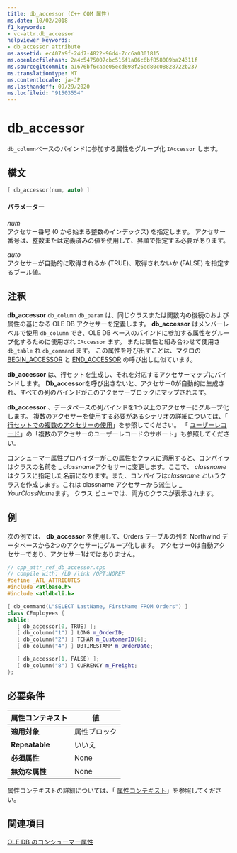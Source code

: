 ```yaml
---
title: db_accessor (C++ COM 属性)
ms.date: 10/02/2018
f1_keywords:
- vc-attr.db_accessor
helpviewer_keywords:
- db_accessor attribute
ms.assetid: ec407a9f-24d7-4822-96d4-7cc6a0301815
ms.openlocfilehash: 2a4c5475007cbc516f1a06c6bf858089ba24311f
ms.sourcegitcommit: a1676bf6caae05ecd698f26ed80c08828722b237
ms.translationtype: MT
ms.contentlocale: ja-JP
ms.lasthandoff: 09/29/2020
ms.locfileid: "91503554"
---
```

# <a name="db_accessor"></a>db_accessor

`db_column`ベースのバインドに参加する属性をグループ化 `IAccessor` します。

## <a name="syntax"></a>構文

```cpp
[ db_accessor(num, auto) ]
```

#### <a name="parameters"></a>パラメーター

*num*<br/>
アクセサー番号 (0 から始まる整数のインデックス) を指定します。 アクセサー番号は、整数または定義済みの値を使用して、昇順で指定する必要があります。

*auto*<br/>
アクセサーが自動的に取得されるか (TRUE)、取得されないか (FALSE) を指定するブール値。

## <a name="remarks"></a>注釈

**db_accessor** `db_column` `db_param` は、同じクラスまたは関数内の後続のおよび属性の基になる OLE DB アクセサーを定義します。 **db_accessor** はメンバーレベルで使用 `db_column` でき、OLE DB ベースのバインドに参加する属性をグループ化するために使用され `IAccessor` ます。 または属性と組み合わせて使用さ `db_table` れ `db_command` ます。 この属性を呼び出すことは、マクロの [BEGIN_ACCESSOR](../../data/oledb/macros-and-global-functions-for-ole-db-consumer-templates.md#begin_accessor) と [END_ACCESSOR](../../data/oledb/macros-and-global-functions-for-ole-db-consumer-templates.md#end_accessor) の呼び出しに似ています。

**db_accessor** は、行セットを生成し、それを対応するアクセサーマップにバインドします。 **Db_accessor**を呼び出さないと、アクセサー0が自動的に生成され、すべての列のバインドがこのアクセサーブロックにマップされます。

**db_accessor** 、データベースの列バインドを1つ以上のアクセサーにグループ化します。 複数のアクセサーを使用する必要があるシナリオの詳細については、「 [行セットでの複数のアクセサーの使用](../../data/oledb/using-multiple-accessors-on-a-rowset.md)」を参照してください。 「 [ユーザーレコード](../../data/oledb/user-records.md)」の「複数のアクセサーのユーザーレコードのサポート」も参照してください。

コンシューマー属性プロバイダーがこの属性をクラスに適用すると、コンパイラはクラスの名前を \_ *classname*アクセサーに変更します。ここで、 *classname*はクラスに指定した名前になります。また、コンパイラは*classname と*いうクラスを作成します。これは classname アクセサーから派生し \_ *YourClassName*ます。  クラス ビューでは、両方のクラスが表示されます。

## <a name="example"></a>例

次の例では、 **db_accessor** を使用して、Orders テーブルの列を Northwind データベースから2つのアクセサーにグループ化します。 アクセサー0は自動アクセサーであり、アクセサー1はではありません。

```cpp
// cpp_attr_ref_db_accessor.cpp
// compile with: /LD /link /OPT:NOREF
#define _ATL_ATTRIBUTES
#include <atlbase.h>
#include <atldbcli.h>

[ db_command(L"SELECT LastName, FirstName FROM Orders") ]
class CEmployees {
public:
   [ db_accessor(0, TRUE) ];
   [ db_column("1") ] LONG m_OrderID;
   [ db_column("2") ] TCHAR m_CustomerID[6];
   [ db_column("4") ] DBTIMESTAMP m_OrderDate;

   [ db_accessor(1, FALSE) ];
   [ db_column("8") ] CURRENCY m_Freight;
};
```

## <a name="requirements"></a>必要条件

| 属性コンテキスト | 値 |
|-|-|
|**適用対象**|属性ブロック|
|**Repeatable**|いいえ|
|**必須属性**|None|
|**無効な属性**|None|

属性コンテキストの詳細については、「 [属性コンテキスト](cpp-attributes-com-net.md#contexts)」を参照してください。

## <a name="see-also"></a>関連項目

[OLE DB のコンシューマー属性](ole-db-consumer-attributes.md)
